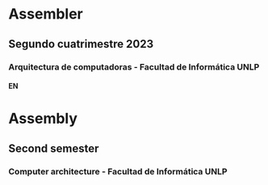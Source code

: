 # Assembler 
## Segundo cuatrimestre 2023
### Arquitectura de computadoras - Facultad de Informática UNLP
 
#### EN
# Assembly
## Second semester
### Computer architecture - Facultad de Informática UNLP
